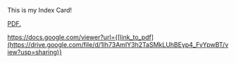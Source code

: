 This is my Index Card!

<a href="https://havenfire.github.io/folder/document.pdf" target="_blank">PDF.</a>

https://docs.google.com/viewer?url={[link_to_pdf](https://drive.google.com/file/d/1Ih73AmIY3h2TaSMkLUhBEyp4_FvYpwBT/view?usp=sharing)}
